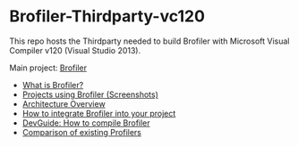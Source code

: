 Brofiler-Thirdparty-vc120
=========================

This repo hosts the Thirdparty needed to build Brofiler with Microsoft Visual Compiler v120 (Visual Studio 2013).

Main project: [Brofiler](https://github.com/monsdar/Brofiler)

* [What is Brofiler?](https://github.com/monsdar/Brofiler/wiki/What-is-Brofiler%3F)
* [Projects using Brofiler (Screenshots)](https://github.com/monsdar/Brofiler/wiki/Projects-using-Brofiler-(Screenshots))
* [Architecture Overview](https://github.com/monsdar/Brofiler/wiki/Architecture-Overview)
* [How to integrate Brofiler into your project](https://github.com/monsdar/Brofiler/wiki/How-to-integrate-Brofiler-into-your-project)
* [DevGuide: How to compile Brofiler](https://github.com/monsdar/Brofiler/wiki/DevGuide:-How-to-compile-Brofiler)
* [Comparison of existing Profilers](https://github.com/monsdar/Brofiler/wiki/Comparison-of-existing-Profilers)
